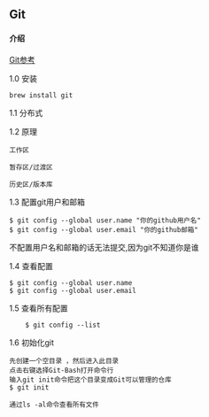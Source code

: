 ## Git

#### 介绍

[Git参考](http://www.zhufengpeixun.cn/docs/html/Git/git%E5%85%A5%E9%97%A8.html)


1.0 安装

    brew install git

1.1 分布式

1.2 原理

    工作区

    暂存区/过渡区

    历史区/版本库

1.3 配置git用户和邮箱

    $ git config --global user.name "你的github用户名"    
    $ git config --global user.email "你的github邮箱"

不配置用户名和邮箱的话无法提交,因为git不知道你是谁

1.4 查看配置

    $ git config --global user.name 
    $ git config --global user.email

1.5 查看所有配置

        $ git config --list

1.6 初始化git
    
    先创建一个空目录 ，然后进入此目录
    点击右键选择Git-Bash打开命令行
    输入git init命令把这个目录变成Git可以管理的仓库
    $ git init
    
    通过ls -al命令查看所有文件